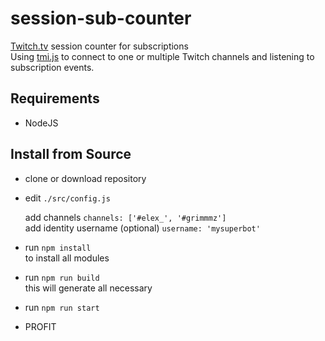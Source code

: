 # session-sub-counter

[Twitch.tv](https://twitch.tv) session counter for subscriptions  
Using [tmi.js](https://tmijs.com/) to connect to one or multiple Twitch channels and listening to subscription events.

## Requirements

- NodeJS

## Install from Source

- clone or download repository  
- edit ```./src/config.js```  

  add channels ``` channels: ['#elex_', '#grimmmz'] ```  
  add identity username (optional) ``` username: 'mysuperbot' ```  

- run ``` npm install ```  
  to install all modules
- run ``` npm run build ```  
  this will generate all necessary
- run ``` npm run start ```  
- PROFIT
